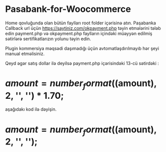 # Pasabank-for-Woocommerce
Home qovluğunda olan bütün faylları root folder içərisinə atın. Paşabanka Callback url üçün https://saytiniz.com/okpayment.php təyin etmələrini tələb edin
payment.php və okpayment.php faylların içindəki müəyyən edilmiş sətirlərə sertifikatlarızın yolunu təyin edin.

Plugin kommersiya məqsədi daşımadığı üçün avtomatlaşdırılmayıb hər şeyi manual etməlisiniz. 

Qeyd 
əgər satış dollar ilə deyilsə payment.php içərisindəki 13-cü sətirdəki : 
# $amount = number_format(($amount), 2, '', '') * 1.70; 
aşağıdakı kod ilə dəyişin.
# $amount = number_format(($amount), 2, '', ''); 
